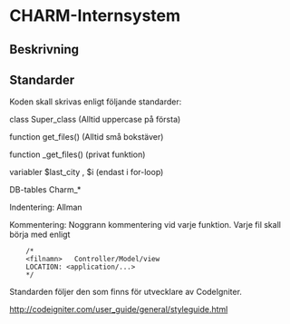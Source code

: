 # CHARM-Internsystem

## Beskrivning


## Standarder
Koden skall skrivas enligt följande standarder: 

class 		Super_class (Alltid uppercase på första)

function	get_files() (Alltid små bokstäver)

function	_get_files() (privat funktion)

variabler	$last_city , $i (endast i for-loop)

DB-tables	Charm_*

Indentering:	Allman

Kommentering:	Noggrann kommentering vid varje funktion. Varje fil skall börja med enligt

		/*
		<filnamn>	Controller/Model/view
		LOCATION: <application/...>
		*/


Standarden följer den som finns för utvecklare av CodeIgniter.

http://codeigniter.com/user_guide/general/styleguide.html 
